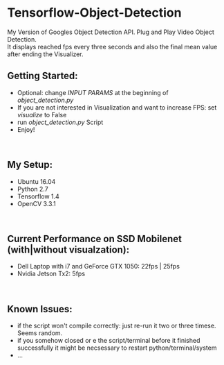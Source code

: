 # Tensorflow-Object-Detection
My Version of Googles Object Detection API. Plug and Play Video Object Detection. <br />
It displays reached fps every three seconds and also the final mean value after ending the Visualizer.
<br />

## Getting Started:  
- Optional: change *INPUT PARAMS* at the beginning of *object_detection.py*
- If you are not interested in Visualization and want to increase FPS: set *visualize* to False
- run *object_detection.py* Script  <br />
- Enjoy!
<br />

## My Setup:
- Ubuntu 16.04
- Python 2.7
- Tensorflow 1.4
- OpenCV 3.3.1
 <br />

## Current Performance on SSD Mobilenet (with|without visualzation):
- Dell Laptop with i7 and GeForce GTX 1050: 22fps | 25fps
- Nvidia Jetson Tx2: 5fps
 <br />

## Known Issues:
- if the script won't compile correctly: just re-run it two or three timese. Seems random.
- if you somehow closed or e the script/terminal before it finished successfully it might be necsessary to restart python/terminal/system
- ...
